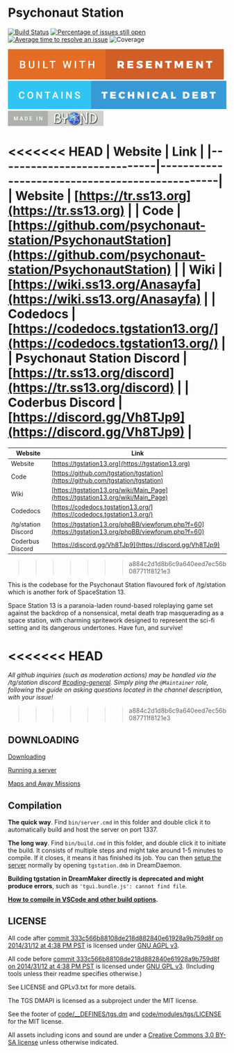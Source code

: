 # Psychonaut Station
 
[![Build Status](https://github.com/psychonaut-station/PsychonautStation/workflows/CI%20Suite/badge.svg)](https://github.com/psychonaut-station/PsychonautStation/actions?query=workflow%3A%22CI+Suite%22)
[![Percentage of issues still open](https://isitmaintained.com/badge/open/psychonaut-station/PsychonautStation.svg)](https://isitmaintained.com/project/psychonaut-station/PsychonautStation "Percentage of issues still open")
[![Average time to resolve an issue](https://isitmaintained.com/badge/resolution/psychonaut-station/PsychonautStation.svg)](https://isitmaintained.com/project/psychonaut-station/PsychonautStation "Average time to resolve an issue")
![Coverage](https://img.shields.io/badge/coverage---4%25-red.svg)

[![resentment](.github/images/badges/built-with-resentment.svg)](.github/images/comics/131-bug-free.png) [![technical debt](.github/images/badges/contains-technical-debt.svg)](.github/images/comics/106-tech-debt-modified.png) [![forinfinityandbyond](.github/images/badges/made-in-byond.gif)](https://www.reddit.com/r/SS13/comments/5oplxp/what_is_the_main_problem_with_byond_as_an_engine/dclbu1a)

<<<<<<< HEAD
| Website                    | Link                                           |
|----------------------------|------------------------------------------------|
| Website                    | [https://tr.ss13.org](https://tr.ss13.org)          |
| Code                       | [https://github.com/psychonaut-station/PsychonautStation](https://github.com/psychonaut-station/PsychonautStation)    |
| Wiki                       | [https://wiki.ss13.org/Anasayfa](https://wiki.ss13.org/Anasayfa)   |
| Codedocs                   | [https://codedocs.tgstation13.org/](https://codedocs.tgstation13.org/)       |
| Psychonaut Station Discord | [https://tr.ss13.org/discord](https://tr.ss13.org/discord) |
| Coderbus Discord           | [https://discord.gg/Vh8TJp9](https://discord.gg/Vh8TJp9)               |
=======
| Website             | Link                                                                                                 |
| ------------------- | ---------------------------------------------------------------------------------------------------- |
| Website             | [https://tgstation13.org](https://tgstation13.org)                                                   |
| Code                | [https://github.com/tgstation/tgstation](https://github.com/tgstation/tgstation)                     |
| Wiki                | [https://tgstation13.org/wiki/Main_Page](https://tgstation13.org/wiki/Main_Page)                     |
| Codedocs            | [https://codedocs.tgstation13.org/](https://codedocs.tgstation13.org/)                               |
| /tg/station Discord | [https://tgstation13.org/phpBB/viewforum.php?f=60](https://tgstation13.org/phpBB/viewforum.php?f=60) |
| Coderbus Discord    | [https://discord.gg/Vh8TJp9](https://discord.gg/Vh8TJp9)                                             |
>>>>>>> a884c2d1d8b6c9a640eed7ec56b087711f8121e3

This is the codebase for the Psychonaut Station flavoured fork of /tg/station which is another fork of SpaceStation 13.

Space Station 13 is a paranoia-laden round-based roleplaying game set against the backdrop of a nonsensical, metal death trap masquerading as a space station, with charming spritework designed to represent the sci-fi setting and its dangerous undertones. Have fun, and survive!

<<<<<<< HEAD
=======
_All github inquiries (such as moderation actions) may be handled via the /tg/station discord [#coding-general](https://discord.com/channels/326822144233439242/326831214667235328). Simply ping the `@Maintainer` role, following the guide on asking questions located in the channel description, with your issue!_

>>>>>>> a884c2d1d8b6c9a640eed7ec56b087711f8121e3
## DOWNLOADING

[Downloading](.github/guides/DOWNLOADING.md)

[Running a server](.github/guides/RUNNING_A_SERVER.md)

[Maps and Away Missions](.github/guides/MAPS_AND_AWAY_MISSIONS.md)

## Compilation

**The quick way**. Find `bin/server.cmd` in this folder and double click it to automatically build and host the server on port 1337.

**The long way**. Find `bin/build.cmd` in this folder, and double click it to initiate the build. It consists of multiple steps and might take around 1-5 minutes to compile. If it closes, it means it has finished its job. You can then [setup the server](.github/guides/RUNNING_A_SERVER.md) normally by opening `tgstation.dmb` in DreamDaemon.

**Building tgstation in DreamMaker directly is deprecated and might produce errors**, such as `'tgui.bundle.js': cannot find file`.

**[How to compile in VSCode and other build options](tools/build/README.md).**

## LICENSE

All code after [commit 333c566b88108de218d882840e61928a9b759d8f on 2014/31/12 at 4:38 PM PST](https://github.com/psychonaut-station/PsychonautStation/commit/333c566b88108de218d882840e61928a9b759d8f) is licensed under [GNU AGPL v3](https://www.gnu.org/licenses/agpl-3.0.html).

All code before [commit 333c566b88108de218d882840e61928a9b759d8f on 2014/31/12 at 4:38 PM PST](https://github.com/psychonaut-station/PsychonautStation/commit/333c566b88108de218d882840e61928a9b759d8f) is licensed under [GNU GPL v3](https://www.gnu.org/licenses/gpl-3.0.html).
(Including tools unless their readme specifies otherwise.)

See LICENSE and GPLv3.txt for more details.

The TGS DMAPI is licensed as a subproject under the MIT license.

See the footer of [code/\_\_DEFINES/tgs.dm](./code/__DEFINES/tgs.dm) and [code/modules/tgs/LICENSE](./code/modules/tgs/LICENSE) for the MIT license.

All assets including icons and sound are under a [Creative Commons 3.0 BY-SA license](https://creativecommons.org/licenses/by-sa/3.0/) unless otherwise indicated.

